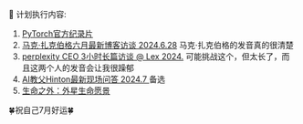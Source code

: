🍄 计划执行内容:
1. [PyTorch官方纪录片](https://www.bilibili.com/video/BV1PM4m1m7De)
2. [马克·扎克伯格六月最新博客访谈 2024.6.28](https://www.bilibili.com/video/BV13M4m1U7Gf) 马克·扎克伯格的发音真的很清楚
3. [perplexity CEO 3小时长篇访谈 @ Lex 2024.](https://www.bilibili.com/video/BV1HM4m1U7St) 可能挑战这个，但太长了，而且这两个人的发音会让我很躁郁
4. [AI教父Hinton最新现场问答 2024.7 ](https://www.bilibili.com/video/BV1zf421B78E) 备选
5. [生命之外：外星生命愿景](https://www.bilibili.com/video/BV19T421D7va)


🍀祝自己7月好运🍀
